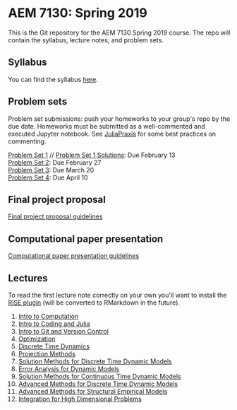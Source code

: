 # AEM 7130: Spring 2019
This is the Git repository for the AEM 7130 Spring 2019 course. The repo will contain the syllabus, lecture notes, and problem sets.

## Syllabus

You can find the syllabus [here](https://raw.githack.com/AEM7130/SPRING2019/master/syllabus2019.pdf).

## Problem sets

Problem set submissions: push your homeworks to your group's repo by the due date. Homeworks must be submitted as a well-commented and executed Jupyter notebook. See [JuliaPraxis](https://github.com/JuliaPraxis) for some best practices on commenting.

[Problem Set 1](https://github.com/AEM7130/SPRING2019/blob/master/problem_sets/1_ps_intro_git.ipynb) // [Problem Set 1 Solutions](https://github.com/AEM7130/SPRING2019/blob/master/problem_sets/1_ps_intro_git_solutions.ipynb): Due February 13  
[Problem Set 2](https://github.com/AEM7130/SPRING2019/blob/master/problem_sets/2_ps_optim.ipynb): Due February 27  
[Problem Set 3](https://github.com/AEM7130/SPRING2019/blob/master/problem_sets/3_ps_approx.ipynb): Due March 20  
[Problem Set 4](https://github.com/AEM7130/SPRING2019/blob/master/problem_sets/4_ps_solve.ipynb): Due April 10

## Final project proposal

[Final project proposal guidelines](https://rawcdn.githack.com/AEM7130/SPRING2019/cba512ce09ddb548999a6417bafe95e7ba7e2c44/final_project/project_proposal.html)

## Computational paper presentation

[Computational paper presentation guidelines](https://raw.githack.com/AEM7130/SPRING2019/master/paper_presentation/paper_presentation.html)

## Lectures

To read the first lecture note correctly on your own you'll want to install the [RISE plugin](https://github.com/damianavila/RISE) (will be converted to RMarkdown in the future).

1. [Intro to Computation](https://github.com/AEM7130/SPRING2019/blob/master/lecture_notes/1_introduction.ipynb)  
2. [Intro to Coding and Julia](https://raw.githack.com/AEM7130/SPRING2019/master/lecture_notes/2a_coding.html)  
3. [Intro to Git and Version Control](https://raw.githack.com/AEM7130/SPRING2019/master/lecture_notes/2b_git.html)  
4. [Optimization](https://raw.githack.com/AEM7130/SPRING2019/master/lecture_notes/3_optimization.html)  
5. [Discrete Time Dynamics](https://raw.githack.com/AEM7130/SPRING2019/master/lecture_notes/4_dynamics.html)   
6. [Projection Methods](https://raw.githack.com/AEM7130/SPRING2019/master/lecture_notes/5_projection.html)  
7. [Solution Methods for Discrete Time Dynamic Models](https://raw.githack.com/AEM7130/SPRING2019/master/lecture_notes/6_solution_methods.html)  
8. [Error Analysis for Dynamic Models](https://raw.githack.com/AEM7130/SPRING2019/master/lecture_notes/7_error_analysis.html)  
9. [Solution Methods for Continuous Time Dynamic Models](https://github.com/AEM7130/SPRING2019)  
10. [Advanced Methods for Discrete Time Dynamic Models](https://github.com/AEM7130/SPRING2019)  
11. [Advanced Methods for Structural Empirical Models](https://github.com/AEM7130/SPRING2019)  
12. [Integration for High Dimensional Problems](https://github.com/AEM7130/SPRING2019)
